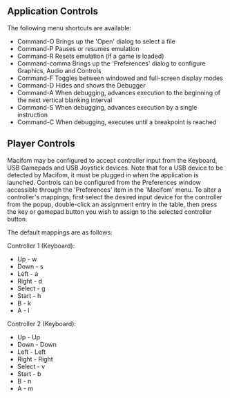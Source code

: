 ## Application Controls ##

The following menu shortcuts are available:

  * Command-O  Brings up the 'Open' dialog to select a file
  * Command-P  Pauses or resumes emulation
  * Command-R  Resets emulation (if a game is loaded)
  * Command-comma  Brings up the 'Preferences' dialog to configure Graphics, Audio and Controls
  * Command-F  Toggles between windowed and full-screen display modes
  * Command-D  Hides and shows the Debugger
  * Command-A  When debugging, advances execution to the beginning of the next vertical blanking interval
  * Command-S  When debugging, advances execution by a single instruction
  * Command-C When debugging, executes until a breakpoint is reached

## Player Controls ##

Macifom may be configured to accept controller input from the Keyboard, USB Gamepads and USB Joystick devices. Note that for a USB device to be detected by Macifom, it must be plugged in when the application is launched.
Controls can be configured from the Preferences window accessible through the 'Preferences' item in the 'Macifom' menu. To alter a controller's mappings, first select the desired input device for the controller from the popup, double-click an assignment entry in the table, then press the key or gamepad button you wish to assign to the selected controller button.


The default mappings are as follows:

Controller 1 (Keyboard):

  * Up - w
  * Down - s
  * Left - a
  * Right - d
  * Select - g
  * Start - h
  * B - k
  * A - l

Controller 2 (Keyboard):

  * Up - Up
  * Down - Down
  * Left - Left
  * Right - Right
  * Select - v
  * Start - b
  * B - n
  * A - m
